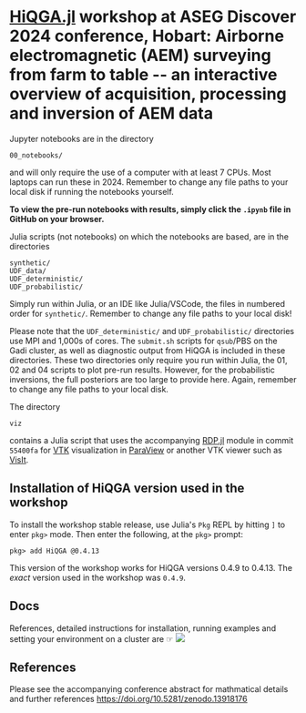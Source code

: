 # [HiQGA.jl](https://github.com/GeoscienceAustralia/HiQGA.jl) workshop at ASEG Discover 2024 conference, Hobart: Airborne electromagnetic (AEM) surveying from farm to table -- an interactive overview of acquisition, processing and inversion of AEM data

Jupyter notebooks are in the directory 
```
00_notebooks/
``` 
and will only require the use of a computer with at least 7 CPUs. Most laptops can run these in 2024. Remember to change any file paths to your local disk if running the notebooks yourself. 

**To view the pre-run notebooks with results, simply click the `.ipynb` file in GitHub on your browser.**

Julia scripts (not notebooks) on which the notebooks are based, are in the directories

```
synthetic/  
UDF_data/  
UDF_deterministic/  
UDF_probabilistic/  
```

Simply run within Julia, or an IDE like Julia/VSCode, the files in numbered order for `synthetic/`. Remember to change any file paths to your local disk!

Please note that the `UDF_deterministic/` and `UDF_probabilistic/` directories use MPI and 1,000s of cores. The `submit.sh` scripts for `qsub`/PBS on the Gadi cluster, as well as diagnostic output from HiQGA is included in these directories. These two directories only require you run within Julia, the 01, 02 and 04 scripts to plot pre-run results. However, for the probabilistic inversions, the full posteriors are too large to provide here. Again, remember to change any file paths to your local disk.

The directory
```
viz
```
contains a Julia script that uses the accompanying [RDP.jl](https://github.com/GeoscienceAustralia/HiQGA.jl/blob/55400fa97c57f576701e239e651ccce83557cf46/zz_portalcurtains/RDP.jl) module in commit `55400fa` for [VTK](https://vtk.org/) visualization in [ParaView](https://www.paraview.org/) or another VTK viewer such as [VisIt](https://visit-dav.github.io/visit-website/).  

## Installation of HiQGA version used in the workshop
To install the workshop stable release, use Julia's `Pkg` REPL by hitting `]` to enter `pkg>` mode. Then enter the following, at the `pkg>` prompt:
```
pkg> add HiQGA @0.4.13 
```
This version of the workshop works for HiQGA versions 0.4.9 to 0.4.13. The *exact* version used in the workshop was `0.4.9`.

## Docs
References, detailed instructions for installation, running examples and setting your environment on a cluster are ☞ [<img src="https://img.shields.io/badge/docs-stable-steelblue.svg">](https://geoscienceaustralia.github.io/HiQGA.jl/)

## References
Please see the accompanying conference abstract for mathmatical details and further references
https://doi.org/10.5281/zenodo.13918176



